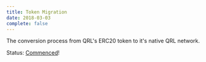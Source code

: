 ```yaml
---
title: Token Migration
date: 2018-03-03
complete: false
---
```


The conversion process from QRL's ERC20 token to it's native QRL network.

Status: [Commenced](https://medium.com/the-quantum-resistant-ledger/qrl-token-migration-begins-b0d5b53f697f)!